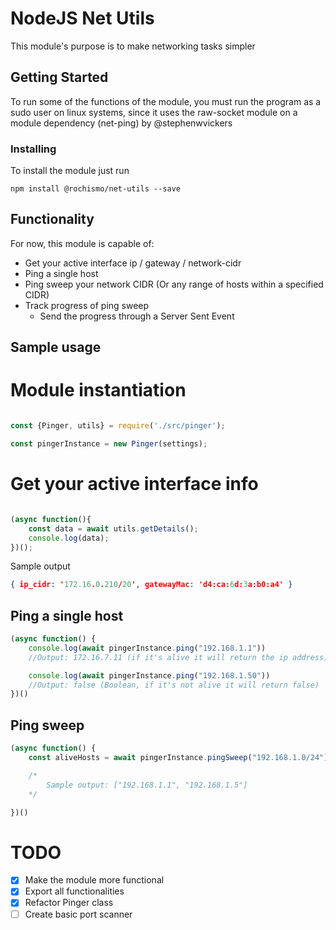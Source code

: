 # NodeJS Net Utils

This module's purpose is to make networking tasks simpler

## Getting Started

To run some of the functions of the module, you must run the program as a sudo user on linux systems, since it uses the raw-socket module on a module dependency (net-ping) by @stephenwvickers

### Installing

To install the module just run

```
npm install @rochismo/net-utils --save
```

## Functionality

For now, this module is capable of:

* Get your active interface ip / gateway / network-cidr 
* Ping a single host
* Ping sweep your network CIDR (Or any range of hosts within a specified CIDR)
* Track progress of ping sweep
    * Send the progress through a Server Sent Event



## Sample usage

# Module instantiation

```js

const {Pinger, utils} = require('./src/pinger');

const pingerInstance = new Pinger(settings);

```

# Get your active interface info

```js

(async function(){
    const data = await utils.getDetails();
    console.log(data);
})();

```

Sample output
```json
{ ip_cidr: '172.16.0.210/20', gatewayMac: 'd4:ca:6d:3a:b0:a4' }
```

## Ping a single host

```js
(async function() {
    console.log(await pingerInstance.ping("192.168.1.1"))
    //Output: 172.16.7.11 (if it's alive it will return the ip address)

    console.log(await pingerInstance.ping("192.168.1.50"))
    //Output: false (Boolean, if it's not alive it will return false)
})()
```

## Ping sweep
```js
(async function() {
    const aliveHosts = await pingerInstance.pingSweep("192.168.1.0/24") // If you didn't instantiate without a ip + CIDR

    /* 
        Sample output: ["192.168.1.1", "192.168.1.5"]
    */

})()
```

# TODO
* [x] Make the module more functional
* [x] Export all functionalities
* [x] Refactor Pinger class
* [ ] Create basic port scanner
